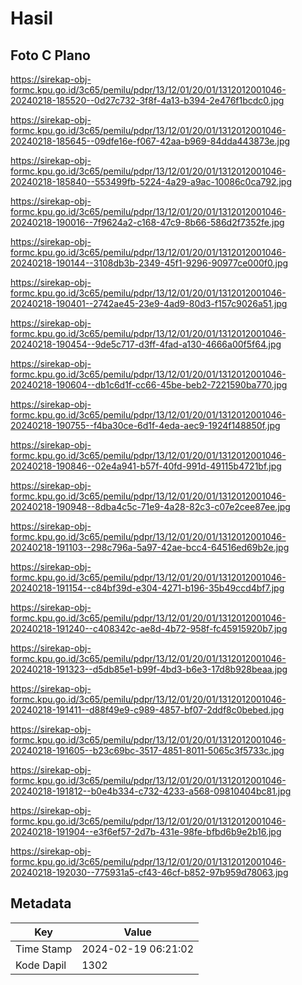 # Hasil

## Foto C Plano

https://sirekap-obj-formc.kpu.go.id/3c65/pemilu/pdpr/13/12/01/20/01/1312012001046-20240218-185520--0d27c732-3f8f-4a13-b394-2e476f1bcdc0.jpg

https://sirekap-obj-formc.kpu.go.id/3c65/pemilu/pdpr/13/12/01/20/01/1312012001046-20240218-185645--09dfe16e-f067-42aa-b969-84dda443873e.jpg

https://sirekap-obj-formc.kpu.go.id/3c65/pemilu/pdpr/13/12/01/20/01/1312012001046-20240218-185840--553499fb-5224-4a29-a9ac-10086c0ca792.jpg

https://sirekap-obj-formc.kpu.go.id/3c65/pemilu/pdpr/13/12/01/20/01/1312012001046-20240218-190016--7f9624a2-c168-47c9-8b66-586d2f7352fe.jpg

https://sirekap-obj-formc.kpu.go.id/3c65/pemilu/pdpr/13/12/01/20/01/1312012001046-20240218-190144--3108db3b-2349-45f1-9296-90977ce000f0.jpg

https://sirekap-obj-formc.kpu.go.id/3c65/pemilu/pdpr/13/12/01/20/01/1312012001046-20240218-190401--2742ae45-23e9-4ad9-80d3-f157c9026a51.jpg

https://sirekap-obj-formc.kpu.go.id/3c65/pemilu/pdpr/13/12/01/20/01/1312012001046-20240218-190454--9de5c717-d3ff-4fad-a130-4666a00f5f64.jpg

https://sirekap-obj-formc.kpu.go.id/3c65/pemilu/pdpr/13/12/01/20/01/1312012001046-20240218-190604--db1c6d1f-cc66-45be-beb2-7221590ba770.jpg

https://sirekap-obj-formc.kpu.go.id/3c65/pemilu/pdpr/13/12/01/20/01/1312012001046-20240218-190755--f4ba30ce-6d1f-4eda-aec9-1924f148850f.jpg

https://sirekap-obj-formc.kpu.go.id/3c65/pemilu/pdpr/13/12/01/20/01/1312012001046-20240218-190846--02e4a941-b57f-40fd-991d-49115b4721bf.jpg

https://sirekap-obj-formc.kpu.go.id/3c65/pemilu/pdpr/13/12/01/20/01/1312012001046-20240218-190948--8dba4c5c-71e9-4a28-82c3-c07e2cee87ee.jpg

https://sirekap-obj-formc.kpu.go.id/3c65/pemilu/pdpr/13/12/01/20/01/1312012001046-20240218-191103--298c796a-5a97-42ae-bcc4-64516ed69b2e.jpg

https://sirekap-obj-formc.kpu.go.id/3c65/pemilu/pdpr/13/12/01/20/01/1312012001046-20240218-191154--c84bf39d-e304-4271-b196-35b49ccd4bf7.jpg

https://sirekap-obj-formc.kpu.go.id/3c65/pemilu/pdpr/13/12/01/20/01/1312012001046-20240218-191240--c408342c-ae8d-4b72-958f-fc45915920b7.jpg

https://sirekap-obj-formc.kpu.go.id/3c65/pemilu/pdpr/13/12/01/20/01/1312012001046-20240218-191323--d5db85e1-b99f-4bd3-b6e3-17d8b928beaa.jpg

https://sirekap-obj-formc.kpu.go.id/3c65/pemilu/pdpr/13/12/01/20/01/1312012001046-20240218-191411--d88f49e9-c989-4857-bf07-2ddf8c0bebed.jpg

https://sirekap-obj-formc.kpu.go.id/3c65/pemilu/pdpr/13/12/01/20/01/1312012001046-20240218-191605--b23c69bc-3517-4851-8011-5065c3f5733c.jpg

https://sirekap-obj-formc.kpu.go.id/3c65/pemilu/pdpr/13/12/01/20/01/1312012001046-20240218-191812--b0e4b334-c732-4233-a568-09810404bc81.jpg

https://sirekap-obj-formc.kpu.go.id/3c65/pemilu/pdpr/13/12/01/20/01/1312012001046-20240218-191904--e3f6ef57-2d7b-431e-98fe-bfbd6b9e2b16.jpg

https://sirekap-obj-formc.kpu.go.id/3c65/pemilu/pdpr/13/12/01/20/01/1312012001046-20240218-192030--775931a5-cf43-46cf-b852-97b959d78063.jpg


## Metadata

| Key        | Value               |
| ---------- | ------------------- |
| Time Stamp | 2024-02-19 06:21:02 |
| Kode Dapil | 1302                |



